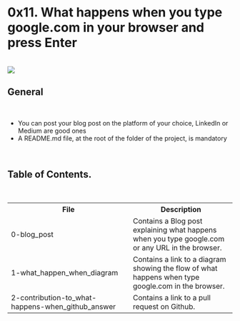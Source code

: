 <h1>0x11. What happens when you type google.com in your browser and press Enter</h1>
<br>
<img src="https://s3.amazonaws.com/intranet-projects-files/holbertonschool-sysadmin_devops/298/aJPw3mw.jpg">
<br>
<h2>General</h2>
<br>
<ul>
<li>You can post your blog post on the platform of your choice, LinkedIn or Medium are good ones</li>
<li>A README.md file, at the root of the folder of the project, is mandatory</li>
</ul>
<br>
<h2>Table of Contents.</h2>
<br>
<table>
<tr>
<th>File</th>
<th>Description</th>
</tr>
<tr>
<td>0-blog_post</td>
<td>Contains a Blog post explaining what happens when you type google.com or any URL in the browser.</td>
</tr>
<tr>
<td>1-what_happen_when_diagram</td>
<td>Contains a link to a diagram showing the flow of what happens when type google.com in the browser.</td>
</tr>
<tr>
<td>2-contribution-to_what-happens-when_github_answer</td>
<td>Contains a link to a pull request on Github.</td>
</tr>
</table>